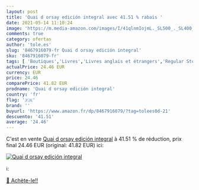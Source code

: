 ```yaml
---
layout: post
title: 'Quai d orsay edición integral avec 41.51 % rabais '
date: 2021-05-14 11:10:24
image: 'https://m.media-amazon.com/images/I/41qlnmIojmL._SL500_._SL400_.jpg'
comments: true
category: ofertas
author: 'tole.es'
slug: '8467916079-fr Quai d orsay edición integral'
sku: '8467916079-fr'
tags: [ 'Boutiques','Livres','Livres anglais et étrangers','Regular Stores', ]
actualPrice: 24.46 EUR
currency: EUR
price: 24.46
comparePrice: 41.82 EUR
prodname: 'Quai d orsay edición integral'
country: 'fr'
flag: '🇫🇷'
brand: ''
buyurl: 'https://www.amazon.fr/dp/8467916079/?tag=tolees0d-21'
descuento: '41.51'
average: '24.46'
---
```


C'est en vente [Quai d orsay edición integral](https://www.amazon.fr/dp/8467916079/?tag=tolees0d-21)  à  41.51 % de réduction, prix final  24.46 EUR (original: 41.82 EUR) ici:

[![Quai d orsay edición integral](https://m.media-amazon.com/images/I/41qlnmIojmL._SL500_._SL400_.jpg)](https://www.amazon.fr/dp/8467916079/?tag=tolees0d-21)

ℹ️:


[🛒 Achète-le!!](https://www.amazon.fr/dp/8467916079/?tag=tolees0d-21)
